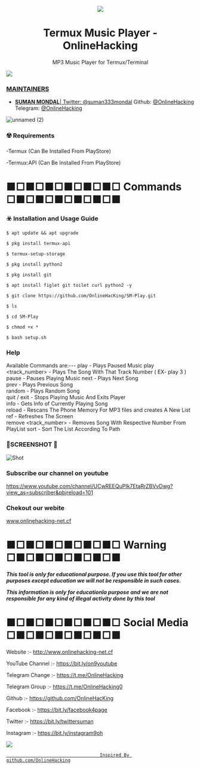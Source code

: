 <p align="center">
  <img src="https://i.pinimg.com/originals/54/19/02/541902f716f7edd427cfa5a9e1230be6.png">  
</p>

<h1 align="center">Termux Music Player - OnlineHacking</h1>
<p align="center">
  MP3 Music Player for Termux/Terminal 
</p>

<a href="https://t.me/OnlineHacking"><img src="https://img.shields.io/badge/telegram-Mr.Suman || OnlineHacking-blue.svg">


### MAINTAINERS
* **SUMAN MONDAL**| 
Twitter: <a href="https://twitter.com/suman333mondal">@suman333mondal</a>
Github: <a href="https://github.com/OnlineHacking">@OnlineHacking</a>
Telegram: <a href="https://t.me/OnlineHacking">@OnlineHacking</a>

![unnamed (2)](https://i.pinimg.com/originals/34/5d/f8/345df8243113189d871078c2f406163d.png)

### ☢️ Requirements

-Termux (Can Be Installed From PlayStore)

-Termux:API (Can Be Installed From PlayStore)

# ■□■□■□■□■□■□ Commands □■□■□■□■□■□■

### ☣️ Installation and Usage Guide
```
$ apt update && apt upgrade
```
```
$ pkg install termux-api
```
```
$ termux-setup-storage
```
```
$ pkg install python2
```
```
$ pkg install git
```
```
$ apt install figlet git toilet curl python2 -y
```
```
$ git clone https://github.com/OnlineHacKing/SM-Play.git
```
```
$ ls
```
```
$ cd SM-Play
```
```
$ chmod +x *
```
```
$ bash setup.sh
```
### Help

Available Commands are:---
         play                  - Plays Paused Music 
          play <track_number>   - Plays The Song With That Track Number ( EX- play 3 )
          pause                 - Pauses Playing Music
          next                  - Plays Next Song   
          prev                  - Plays Previous Song    
          random                - Plays Random Song   
          quit / exit           - Stops Playing Music And Exits Player  
          info                  - Gets Info of Currently Playing Song  
          reload                - Rescans The Phone Memory For MP3 files and creates A New List
          ref                   - Refreshes The Screen  
          remove <track_number> - Removes Song With Respective Number From PlayList
          sort                  - Sort The List According To Path   

### 📱SCREENSHOT 📲
![Shot](https://i.pinimg.com/originals/ff/86/61/ff86619dce22d3beffe1bb4d0dcced5f.png)


### Subscribe our channel on youtube
https://www.youtube.com/channel/UCwREEQuPIk7EtaRrZBVvDwg?view_as=subscriber&pbjreload=101

### Chekout our webite 
www.onlinehacking-net.cf

# ■□■□■□■□■□■□ Warning □■□■□■□■□■□■

***This tool is only for educational purpose. If you use this tool for other purposes except education we will not be responsible in such cases.***

***This information is only for educationla purpose and we are not responsible for any kind of illegal activity done by this tool***


# ■□■□■□■□■□■□ Social Media □■□■□■□■□■□■

Website :- http://www.onlinehacking-net.cf

YouTube Channel :- https://bit.ly/on9youtube

Telegram Change :- https://t.me/OnlineHacking

Telegram Group :- https://t.me/OnlineHacking0

Github :- https://github.com/OnlineHacKing

Facebook :-  https://bit.ly/facebook4page

Twitter :- https://bit.ly/twittersuman

Instagram :- https://bit.ly/instagram9oh

<a href="https://t.me/OnlineHacking"><img src="https://img.shields.io/badge/telegram-Ms.Suman || OnlineHacking-blue.svg">


                                       Inspired By github.com/OnlineHacking
